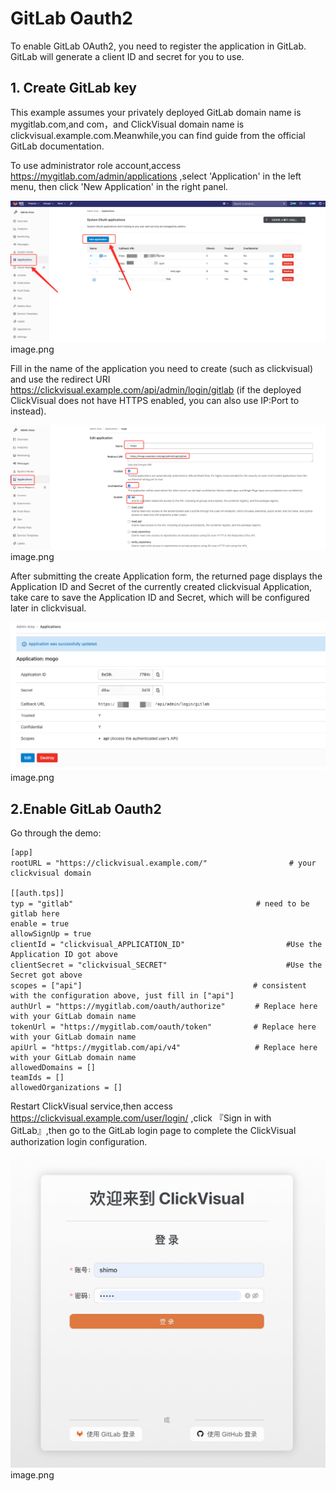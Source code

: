 # GitLab Oauth2

To enable GitLab OAuth2, you need to register the application in GitLab. GitLab will generate a client ID and secret for you to use.

## 1. Create GitLab key
This example assumes your privately deployed GitLab domain name is mygitlab.com,and com，and ClickVisual domain name is clickvisual.example.com.Meanwhile,you can find guide from the official GitLab documentation.


To use administrator role account,access https://mygitlab.com/admin/applications ,select 'Application' in the left menu, then click 'New Application' in the right panel.

![img.png](../../../images/gitlab-new-application.png)image.png

Fill in the name of the application you need to create (such as clickvisual) and use the redirect URI https://clickvisual.example.com/api/admin/login/gitlab (if the deployed ClickVisual does not have HTTPS enabled, you can also use IP:Port to instead).

![img.png](../../../images/gitlab-new-application-config.png)image.png

After submitting the create Application form, the returned page displays the Application ID and Secret of the currently created clickvisual Application, take care to save the Application ID and Secret, which will be configured later in clickvisual.

![img.png](../../../images/gitlab-application-secret.png)image.png

## 2.Enable GitLab Oauth2 
   Go through the demo:
```
[app]
rootURL = "https://clickvisual.example.com/"　　　　　　　　　　　# your clickvisual domain

[[auth.tps]]
typ = "gitlab"　　　　　　　　　　　　　　　　　　　　　　　　 # need to be gitlab here
enable = true
allowSignUp = true
clientId = "clickvisual_APPLICATION_ID"　　　　　　　　　　　　　 #Use the Application ID got above 
clientSecret = "clickvisual_SECRET"　　　　　　　　　　　　　　　　#Use the Secret got above 
scopes = ["api"]　　　　　　　　　　　　　　　　　　　　　　　# consistent with the configuration above, just fill in ["api"]
authUrl = "https://mygitlab.com/oauth/authorize"　　　　# Replace here with your GitLab domain name
tokenUrl = "https://mygitlab.com/oauth/token"　　　　　 # Replace here with your GitLab domain name
apiUrl = "https://mygitlab.com/api/v4"　　　　　　　　　　# Replace here with your GitLab domain name
allowedDomains = []
teamIds = []
allowedOrganizations = []
```
Restart ClickVisual service,then access https://clickvisual.example.com/user/login/ ,click 『Sign in with  GitLab』,then go to the GitLab login page to complete the ClickVisual authorization login configuration.

![img.png](../../../images/login-page.png)image.png